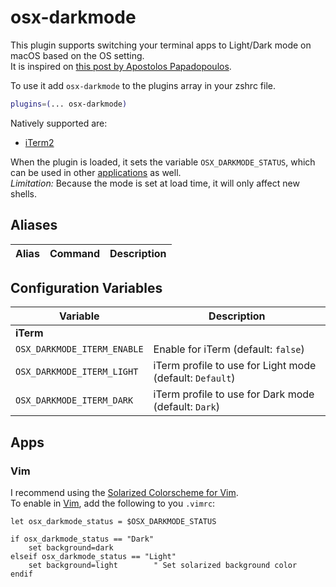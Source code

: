 # osx-darkmode

This plugin supports switching your terminal apps to Light/Dark mode on macOS based on the OS setting.<br />
It is inspired on [this post by Apostolos Papadopoulos](https://apas.gr/2018/11/dark-mode-macos-safari-iterm-vim/).


To use it add `osx-darkmode` to the plugins array in your zshrc file.
```zsh
plugins=(... osx-darkmode)
```

Natively supported are: 
- [iTerm2](https://www.iterm2.com/)

When the plugin is loaded, it sets the variable `OSX_DARKMODE_STATUS`, which can be used in other [applications](#Apps) as well.<br/>
*Limitation:* Because the mode is set at load time, it will only affect new shells.

## Aliases

| Alias  | Command                | Description                                               |
| ------ | -----------------------|---------------------------------------------------------- |

## Configuration Variables

| Variable                            | Description                                                                   |
|-------------------------------------|-------------------------------------------------------------------------------|
| **iTerm**                           |                                                                               |
| `OSX_DARKMODE_ITERM_ENABLE`         | Enable for iTerm (default: `false`)                                           |
| `OSX_DARKMODE_ITERM_LIGHT`          | iTerm profile to use for Light mode (default: `Default`)                      |
| `OSX_DARKMODE_ITERM_DARK`           | iTerm profile to use for Dark mode (default: `Dark`)                          |

## Apps
### Vim
I recommend using the [Solarized Colorscheme for Vim](https://github.com/altercation/vim-colors-solarized).<br/>
To enable in [Vim](https://www.vim.org/), add the following to you `.vimrc`:

```
let osx_darkmode_status = $OSX_DARKMODE_STATUS

if osx_darkmode_status == "Dark"
    set background=dark
elseif osx_darkmode_status == "Light"
    set background=light        " Set solarized background color
endif
```